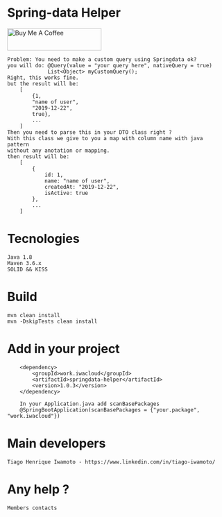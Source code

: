 # Spring-data Helper

<a href="https://www.buymeacoffee.com/pPobB4i" target="_blank"><img src="https://cdn.buymeacoffee.com/buttons/lato-yellow_img.png" alt="Buy Me A Coffee" style="height: 51px !important;width: 217px !important;" ></a>

    Problem: You need to make a custom query using Springdata ok?
    you will do: @Query(value = "your query here", nativeQuery = true)
                 List<Object> myCustomQuery();
    Right, this works fine.
    but the result will be:
        [
            {1,
            "name of user",
            "2019-12-22",
            true},
            ...
        ]
    Then you need to parse this in your DTO class right ?
    With this class we give to you a map with column name with java pattern
    without any anotation or mapping.
    then result will be:
        [
            {
                id: 1,
                name: "name of user",
                createdAt: "2019-12-22",
                isActive: true
            },
            ...
        ]          
        
# Tecnologies
    Java 1.8
    Maven 3.6.x
    SOLID && KISS

# Build
    mvn clean install
    mvn -DskipTests clean install
    
# Add in your project
        <dependency>
            <groupId>work.iwacloud</groupId>
            <artifactId>springdata-helper</artifactId>
            <version>1.0.3</version>
        </dependency>
        
        In your Application.java add scanBasePackages
        @SpringBootApplication(scanBasePackages = {"your.package", "work.iwacloud"})

    
# Main developers
    Tiago Henrique Iwamoto - https://www.linkedin.com/in/tiago-iwamoto/
    
# Any help ?
    Members contacts
